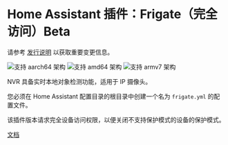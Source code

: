 # Home Assistant 插件：Frigate（完全访问）Beta

请参考 [发行说明](https://github.com/blakeblackshear/frigate/releases) 以获取重要变更信息。

![支持 aarch64 架构][aarch64-shield] ![支持 amd64 架构][amd64-shield] ![支持 armv7 架构][armv7-shield]

NVR 具备实时本地对象检测功能，适用于 IP 摄像头。

您必须在 Home Assistant 配置目录的根目录中创建一个名为 `frigate.yml` 的配置文件。

该插件版本请求完全设备访问权限，以便关闭不支持保护模式的设备的保护模式。

[文档](https://docs.frigate.video)

[aarch64-shield]: https://img.shields.io/badge/aarch64-yes-green.svg
[amd64-shield]: https://img.shields.io/badge/amd64-yes-green.svg
[armv7-shield]: https://img.shields.io/badge/armv7-yes-green.svg